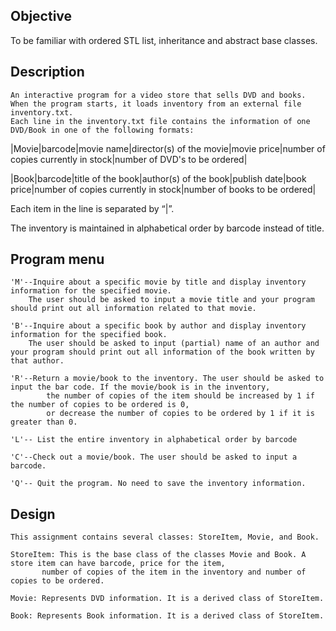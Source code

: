 ## Objective
To be familiar with ordered STL list, inheritance and abstract base classes. 

## Description
    An interactive program for a video store that sells DVD and books.
    When the program starts, it loads inventory from an external file inventory.txt.
    Each line in the inventory.txt file contains the information of one DVD/Book in one of the following formats:

|Movie|barcode|movie name|director(s) of the movie|movie price|number of copies currently in stock|number of DVD's to be ordered|

|Book|barcode|title of the book|author(s) of the book|publish date|book price|number of copies currently in stock|number of books to be ordered|

Each item in the line is separated by “|”.  

The inventory is maintained in alphabetical order by barcode instead of title.

## Program menu

```
'M'--Inquire about a specific movie by title and display inventory information for the specified movie.
    The user should be asked to input a movie title and your program should print out all information related to that movie.

'B'--Inquire about a specific book by author and display inventory information for the specified book.
    The user should be asked to input (partial) name of an author and your program should print out all information of the book written by that author.
    
'R'--Return a movie/book to the inventory. The user should be asked to input the bar code. If the movie/book is in the inventory,
        the number of copies of the item should be increased by 1 if the number of copies to be ordered is 0,
        or decrease the number of copies to be ordered by 1 if it is greater than 0.

'L'-- List the entire inventory in alphabetical order by barcode

'C'--Check out a movie/book. The user should be asked to input a barcode. 

'Q'-- Quit the program. No need to save the inventory information.
```

## Design
    This assignment contains several classes: StoreItem, Movie, and Book.

    StoreItem: This is the base class of the classes Movie and Book. A store item can have barcode, price for the item,
           number of copies of the item in the inventory and number of copies to be ordered.

    Movie: Represents DVD information. It is a derived class of StoreItem.

    Book: Represents Book information. It is a derived class of StoreItem.
